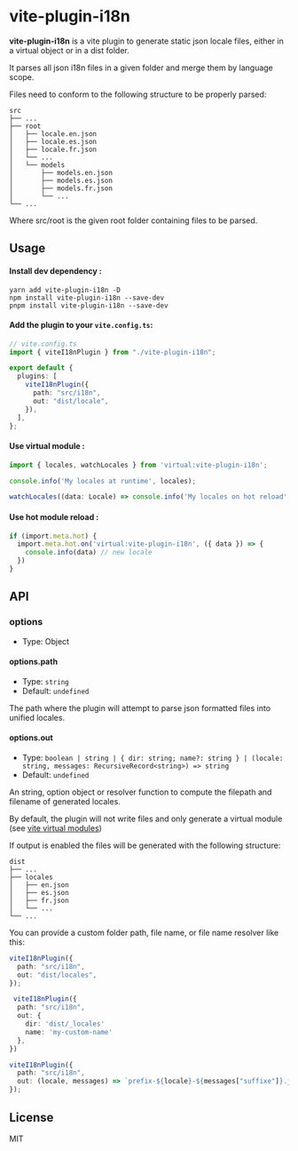 # vite-plugin-i18n

**vite-plugin-i18n** is a vite plugin to generate static json locale files, either in a virtual object or in a dist folder.

It parses all json i18n files in a given folder and merge them by language scope.

Files need to conform to the following structure to be properly parsed:

```
src
├── ...
├── root
│   ├── locale.en.json
│   ├── locale.es.json
│   ├── locale.fr.json
│   └── ...
│   └── models
│       ├── models.en.json
│       ├── models.es.json
│       ├── models.fr.json
│       └── ...
└── ...
```

Where src/root is the given root folder containing files to be parsed.

## Usage

#### Install dev dependency :

```shell
yarn add vite-plugin-i18n -D
npm install vite-plugin-i18n --save-dev
pnpm install vite-plugin-i18n --save-dev
```

#### Add the plugin to your `vite.config.ts`:

```typescript
// vite.config.ts
import { viteI18nPlugin } from "./vite-plugin-i18n";

export default {
  plugins: [
    viteI18nPlugin({
      path: "src/i18n",
      out: "dist/locale",
    }),
  ],
};
```

#### Use virtual module :

```typescript
import { locales, watchLocales } from 'virtual:vite-plugin-i18n';

console.info('My locales at runtime', locales);

watchLocales((data: Locale) => console.info('My locales on hot reload', data));
```

#### Use hot module reload :

```typescript
if (import.meta.hot) {
  import.meta.hot.on('virtual:vite-plugin-i18n', ({ data }) => {
    console.info(data) // new locale
  })
}
```

## API

### options

- Type: Object

#### options.path

- Type: `string`
- Default: `undefined`

The path where the plugin will attempt to parse json formatted files into unified locales.

#### options.out

- Type: `boolean | string | { dir: string; name?: string } | (locale: string, messages: RecursiveRecord<string>) => string`
- Default: `undefined`

An string, option object or resolver function to compute the filepath and filename of generated locales.

By default, the plugin will not write files and only generate a virtual module (see [vite virtual modules](https://vitejs.dev/guide/api-plugin.html#virtual-modules-convention))

If output is enabled the files will be generated with the following structure:

```
dist
├── ...
├── locales
│   ├── en.json
│   ├── es.json
│   ├── fr.json
│   └── ...
└── ...
```

You can provide a custom folder path, file name, or file name resolver like this:

```typescript
viteI18nPlugin({
  path: "src/i18n",
  out: "dist/locales",
});
```

```typescript
 viteI18nPlugin({
  path: "src/i18n",
  out: {
    dir: 'dist/_locales'
    name: 'my-custom-name'
  },
})
```

```typescript
viteI18nPlugin({
  path: "src/i18n",
  out: (locale, messages) => `prefix-${locale}-${messages["suffixe"]}.json`,
});
```

## License

MIT
